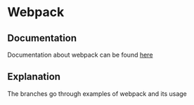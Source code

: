 # Webpack

## Documentation
Documentation about webpack can be found <a href="https://webpack.js.org/">here</a>

## Explanation
The branches go through examples of webpack and its usage
